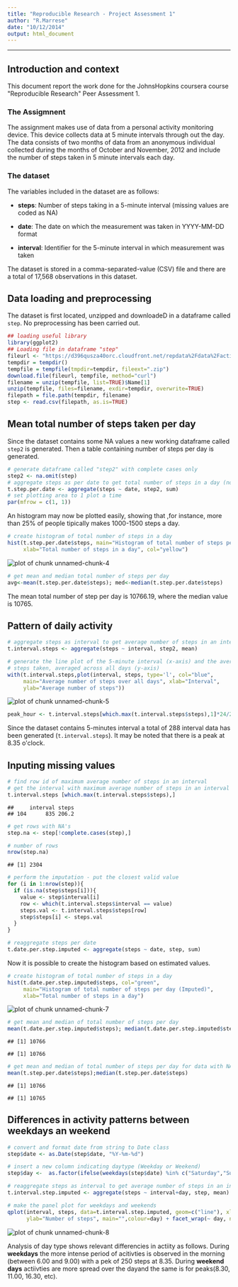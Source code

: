 ```yaml
---
title: "Reproducible Research - Project Assessment 1"
author: "R.Marrese"
date: "10/12/2014"
output: html_document
---
```

***

## Introduction and context
This document report the work done for the JohnsHopkins coursera course "Reproducible Research" Peer Assessment 1.

### The Assigmnent
The assignment makes use of data from a personal activity monitoring device. This device collects data at 5 minute intervals through out the day. The data consists of two months of data from an anonymous individual collected during the months of October and November, 2012 and include the number of steps taken in 5 minute intervals each day.

### The dataset
The variables included in the dataset are as follows:

* **steps**: Number of steps taking in a 5-minute interval (missing values are coded as NA)

* **date**: The date on which the measurement was taken in YYYY-MM-DD format

* **interval**: Identifier for the 5-minute interval in which measurement was taken

The dataset is stored in a comma-separated-value (CSV) file and there are a total of 17,568 observations in this dataset.

## Data loading and preprocessing
The dataset is first located, unzipped and downloadeD in a dataframe called `step`. No preprocessing has been carried out.


```r
## loading useful library
library(ggplot2)
## Loading file in dataframe "step"
fileurl <- "https://d396qusza40orc.cloudfront.net/repdata%2Fdata%2Factivity.zip"
tempdir = tempdir()
tempfile = tempfile(tmpdir=tempdir, fileext=".zip")
download.file(fileurl, tempfile, method="curl")
filename = unzip(tempfile, list=TRUE)$Name[1]
unzip(tempfile, files=filename, exdir=tempdir, overwrite=TRUE)
filepath = file.path(tempdir, filename)
step <- read.csv(filepath, as.is=TRUE)
```

## Mean total number of steps taken per day
Since the dataset contains some NA values a new working dataframe called `step2` is generated. Then a table containing number of steps per day is generated. 


```r
# generate dataframe called "step2" with complete cases only
step2 <- na.omit(step)
# aggregate steps as per date to get total number of steps in a day (no na values)
t.step.per.date <- aggregate(steps ~ date, step2, sum)
# set plotting area to 1 plot a time
par(mfrow = c(1, 1))
```

An histogram may now be plotted easily, showing that ,for instance, more than 25% of people tipically makes 1000-1500 steps a day.


```r
# create histogram of total number of steps in a day
hist(t.step.per.date$steps, main="Histogram of total number of steps per day", 
     xlab="Total number of steps in a day", col="yellow")
```

![plot of chunk unnamed-chunk-4](figure/unnamed-chunk-4.png) 

```r
# get mean and median total number of steps per day
avg<-mean(t.step.per.date$steps); med<-median(t.step.per.date$steps)
```
The  mean total number of step per day is 10766.19, where the median value is 10765.

## Pattern of daily activity


```r
# aggregate steps as interval to get average number of steps in an interval across all days
t.interval.steps <- aggregate(steps ~ interval, step2, mean)

# generate the line plot of the 5-minute interval (x-axis) and the average number of 
# steps taken, averaged across all days (y-axis)
with(t.interval.steps,plot(interval, steps, type='l', col="blue", 
     main="Average number of steps over all days", xlab="Interval", 
     ylab="Average number of steps"))
```

![plot of chunk unnamed-chunk-5](figure/unnamed-chunk-5.png) 

```r
peak_hour <- t.interval.steps[which.max(t.interval.steps$steps),1]*24/2400
```
Since the dataset contains 5-minutes interval a total of 288 interval data has been generated (`t.interval.steps`). It may be noted that there is a peak at 8.35 o'clock.

## Inputing missing values


```r
# find row id of maximum average number of steps in an interval
# get the interval with maximum average number of steps in an interval
t.interval.steps [which.max(t.interval.steps$steps),]
```

```
##     interval steps
## 104      835 206.2
```

```r
# get rows with NA's
step.na <- step[!complete.cases(step),]

# number of rows
nrow(step.na)
```

```
## [1] 2304
```

```r
# perform the imputation - put the closest valid value
for (i in 1:nrow(step)){
  if (is.na(step$steps[i])){
    value <- step$interval[i]
    row <- which(t.interval.steps$interval == value)
    steps.val <- t.interval.steps$steps[row]
    step$steps[i] <- steps.val
  }
}

# reaggregate steps per date
t.date.per.step.imputed <- aggregate(steps ~ date, step, sum)
```

Now it is possible to create the histogram based on estimated values.


```r
# create histogram of total number of steps in a day
hist(t.date.per.step.imputed$steps, col="green", 
     main="Histogram of total number of steps per day (Imputed)", 
     xlab="Total number of steps in a day")
```

![plot of chunk unnamed-chunk-7](figure/unnamed-chunk-7.png) 

```r
# get mean and median of total number of steps per day
mean(t.date.per.step.imputed$steps); median(t.date.per.step.imputed$steps)
```

```
## [1] 10766
```

```
## [1] 10766
```

```r
# get mean and median of total number of steps per day for data with NA's removed
mean(t.step.per.date$steps);median(t.step.per.date$steps)
```

```
## [1] 10766
```

```
## [1] 10765
```
## Differences in activity patterns between weekdays an weekend


```r
# convert and format date from string to Date class
step$date <- as.Date(step$date, "%Y-%m-%d")

# insert a new column indicating daytype (Weekday or Weekend) 
step$day <-  as.factor(ifelse(weekdays(step$date) %in% c("Saturday","Sunday"),  "weekend", "weekday"))

# reaggregate steps as interval to get average number of steps in an interval across all days
t.interval.step.imputed <- aggregate(steps ~ interval+day, step, mean)

# make the panel plot for weekdays and weekends
qplot(interval, steps, data=t.interval.step.imputed, geom=c("line"), xlab="Interval", 
      ylab="Number of steps", main="",colour=day) + facet_wrap(~ day, ncol=1) 
```

![plot of chunk unnamed-chunk-8](figure/unnamed-chunk-8.png) 

Analysis of day type shows relevant differencies in actiity as follows.
During **weekdays** the more intense period of acitivties is observed in the morning (between 6.00 and 9.00) with a pek of 250 steps at 8.35. During **weekend days** actiivties are more spread over the dayand the same is for peaks(8.30, 11.00, 16.30, etc).

